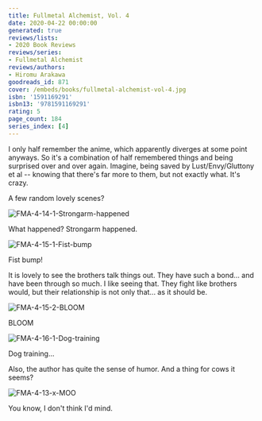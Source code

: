 ```yaml
---
title: Fullmetal Alchemist, Vol. 4
date: 2020-04-22 00:00:00
generated: true
reviews/lists:
- 2020 Book Reviews
reviews/series:
- Fullmetal Alchemist
reviews/authors:
- Hiromu Arakawa
goodreads_id: 871
cover: /embeds/books/fullmetal-alchemist-vol-4.jpg
isbn: '1591169291'
isbn13: '9781591169291'
rating: 5
page_count: 184
series_index: [4]
---
```

I only half remember the anime, which apparently diverges at some point anyways. So it's a combination of half remembered things and being surprised over and over again. Imagine, being saved by Lust/Envy/Gluttony et al -- knowing that there's far more to them, but not exactly what. It's crazy.  

A few random lovely scenes?  

<!--more-->

![FMA-4-14-1-Strongarm-happened](/embeds/books/attachments/fma-4-14-1-strongarm-happened.png)  

What happened? Strongarm happened.  

![FMA-4-15-1-Fist-bump](/embeds/books/attachments/fma-4-15-1-fist-bump.png)  

Fist bump!  

It is lovely to see the brothers talk things out. They have such a bond... and have been through so much. I like seeing that. They fight like brothers would, but their relationship is not only that... as it should be.  

![FMA-4-15-2-BLOOM](/embeds/books/attachments/fma-4-15-2-bloom.png)  

BLOOM  

![FMA-4-16-1-Dog-training](/embeds/books/attachments/fma-4-16-1-dog-training.png)  

Dog training...  

Also, the author has quite the sense of humor. And a thing for cows it seems?  

![FMA-4-13-x-MOO](/embeds/books/attachments/fma-4-13-x-moo.png)  

You know, I don't think I'd mind.